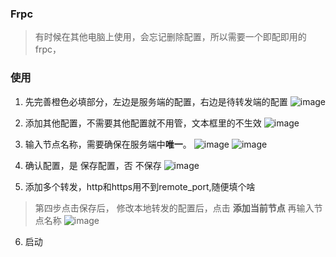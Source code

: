 ### Frpc
> 有时候在其他电脑上使用，会忘记删除配置，所以需要一个即配即用的frpc，

### 使用
1. 先完善橙色必填部分，左边是服务端的配置，右边是待转发端的配置
![image](https://github.com/c2z1314/Frpc-Helper/assets/66543249/708dc957-5aae-4279-9593-94fc924244c9)

2. 添加其他配置，不需要其他配置就不用管，文本框里的不生效
![image](https://github.com/c2z1314/Frpc-Helper/assets/66543249/0a19188d-5314-44f2-8ef7-743297de5417)

3. 输入节点名称，需要确保在服务端中**唯一**。
![image](https://github.com/c2z1314/Frpc-Helper/assets/66543249/16b60296-6026-4d47-bbe7-16d2c64320f8)
![image](https://github.com/c2z1314/Frpc-Helper/assets/66543249/330e3640-6756-49c4-aa07-09c5740e7f5f)
4. 确认配置，是 保存配置，否 不保存
![image](https://github.com/c2z1314/Frpc-Helper/assets/66543249/dbebbcd1-522f-4fde-9a6d-c147b15e8d86)
5. 添加多个转发，http和https用不到remote_port,随便填个啥
  > 第四步点击保存后， 修改本地转发的配置后，点击 **添加当前节点** 再输入节点名称 
![image](https://github.com/c2z1314/Frpc-Helper/assets/66543249/32314b4e-38c2-4a2e-ac98-7adddbe85502)

6. 启动
